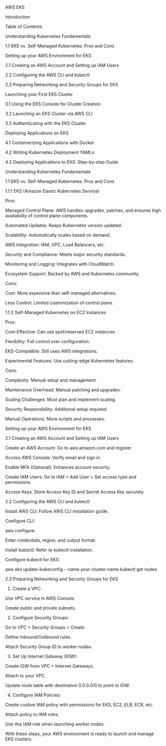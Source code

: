 AWS EKS

Introduction

Table of Contents:

Understanding Kubernetes Fundamentals

1.1 EKS vs. Self-Managed Kubernetes: Pros and Cons

Setting up your AWS Environment for EKS

2.1 Creating an AWS Account and Setting up IAM Users

2.2 Configuring the AWS CLI and kubectl

2.3 Preparing Networking and Security Groups for EKS

Launching your First EKS Cluster

3.1 Using the EKS Console for Cluster Creation

3.2 Launching an EKS Cluster via AWS CLI

3.3 Authenticating with the EKS Cluster

Deploying Applications on EKS

4.1 Containerizing Applications with Docker

4.2 Writing Kubernetes Deployment YAMLs

4.3 Deploying Applications to EKS: Step-by-step Guide

Understanding Kubernetes Fundamentals

1.1 EKS vs. Self-Managed Kubernetes: Pros and Cons

1.1.1 EKS (Amazon Elastic Kubernetes Service)

Pros:

Managed Control Plane: AWS handles upgrades, patches, and ensures high availability of control plane components.

Automated Updates: Keeps Kubernetes version updated.

Scalability: Automatically scales based on demand.

AWS Integration: IAM, VPC, Load Balancers, etc.

Security and Compliance: Meets major security standards.

Monitoring and Logging: Integrates with CloudWatch.

Ecosystem Support: Backed by AWS and Kubernetes community.

Cons:

Cost: More expensive than self-managed alternatives.

Less Control: Limited customization of control plane.

1.1.2 Self-Managed Kubernetes on EC2 Instances

Pros:

Cost-Effective: Can use spot/reserved EC2 instances.

Flexibility: Full control over configuration.

EKS-Compatible: Still uses AWS integrations.

Experimental Features: Use cutting-edge Kubernetes features.

Cons:

Complexity: Manual setup and management.

Maintenance Overhead: Manual patching and upgrades.

Scaling Challenges: Must plan and implement scaling.

Security Responsibility: Additional setup required.

Manual Operations: More scripts and processes.

Setting up your AWS Environment for EKS

2.1 Creating an AWS Account and Setting up IAM Users

Create an AWS Account: Go to aws.amazon.com and register.

Access AWS Console: Verify email and sign in.

Enable MFA (Optional): Enhances account security.

Create IAM Users: Go to IAM > Add User > Set access type and permissions.

Access Keys: Store Access Key ID and Secret Access Key securely.

2.2 Configuring the AWS CLI and kubectl

Install AWS CLI: Follow AWS CLI installation guide.

Configure CLI:

aws configure

Enter credentials, region, and output format.

Install kubectl: Refer to kubectl installation.

Configure kubectl for EKS:

aws eks update-kubeconfig --name your-cluster-name
kubectl get nodes

2.3 Preparing Networking and Security Groups for EKS

1. Create a VPC:

Use VPC service in AWS Console.

Create public and private subnets.

2. Configure Security Groups:

Go to VPC > Security Groups > Create.

Define Inbound/Outbound rules.

Attach Security Group ID to worker nodes.

3. Set Up Internet Gateway (IGW):

Create IGW from VPC > Internet Gateways.

Attach to your VPC.

Update route table with destination 0.0.0.0/0 to point to IGW.

4. Configure IAM Policies:

Create custom IAM policy with permissions for EKS, EC2, ELB, ECR, etc.

Attach policy to IAM roles.

Use this IAM role when launching worker nodes.

With these steps, your AWS environment is ready to launch and manage EKS clusters.

